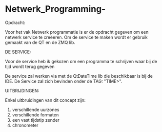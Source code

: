 # Netwerk_Programming-


Opdracht:

Voor het vak Netwerk programmatie is er de opdracht gegeven om een netwerk service te creëeren.
Om de service te maken wordt er gebruik gemaakt van de QT en de ZMQ lib.


DE SERVICE:

Voor de service heb ik gekozen om een programma te schrijven waar bij de tijd wordt terug gegeven 

De service zal werken via met de QtDateTime lib die beschikbaar is bij de IDE. 
De Service zal zich bevinden onder de TAG: "TIME>". 


UITBRIJDINGEN:

Enkel uitbruidingen van dit concept zijn: 
1. verschillende uurzones 
2. verschillende formaten 
3. een vast tijdstip zender 
4. chronometer 

